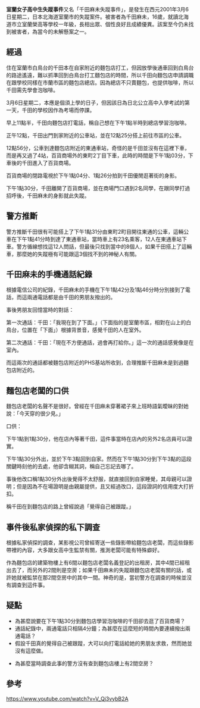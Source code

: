 **室蘭女子高中生失蹤事件**又名「千田麻未失蹤事件」，是發生在西元2001年3月6日星期二，日本北海道室蘭市的失蹤案件。被害者為千田麻未，16歲，就讀北海道市立室蘭榮高等學校一年級，長相出眾、個性良好且成績優異。該案至今仍未找到被害者，為當今的未解懸案之一。

## 經過

住在室蘭市白鳥台的千田本在自家附近的麵包店打工，但因放學後通車回到白鳥台的路途遙遠，難以抓準回到白鳥台打工麵包店的時間，所以千田向麵包店申請調職在跟學校同樣在市蘭市區的麵包店總店。因為總店不只賣麵包，也提供咖啡，所以千田需先學會泡咖啡。

3月6日星期二，本應是個須上學的日子，但因該日為日北公立高中入學考試的第一天，千田的學校因作為考場而停課。

早上11點半，千田向麵包店打電話，稱自己想在下午1點半時到總店學習泡咖啡。

正午12點，千田出門到家附近的公車站，並在12點25分搭上前往市區的公車。

12點56分，公車到達麵包店附近的東通車站，奇怪的是千田並沒有在這裡下車，而是再又過了4站，百貨商場外的東町2丁目下車，此時的時間是下午1點03分，下車後的千田進入了百貨商場。

百貨商場的閉路電視於下午1點04分、1點26分拍到千田優閒逛著街的身影。

下午1點30分，千田離開了百貨商場，並在商場門口遇到2名同學，在跟同學打過招呼後，千田麻未的身影就此失蹤。

## 警方推斷

警方推斷千田很有可能搭上了下午1點31分由東町2町目開往東通的公車，這輛公車在下午1點41分時到達了東通車站，當時車上有23名乘客，12人在東通車站下車。警方循線想找這12人問話，但最後只找到當中的8個人，如果千田搭上了這輛車，那麼她的失蹤極有可能跟這3個找不到的神秘人有關。

## 千田麻未的手機通話紀錄

根據電信公司的紀錄，千田麻未的手機在下午1點42分及1點46分時分別接到了電話，而這兩通電話都是由千田的男朋友撥出的。

事後男朋友回憶當時的對話：

第一次通話：千田：「我現在到了下面。」（下面指的是室蘭市區，相對在山上的白鳥台，位置在「下面」）根據背景音，感覺千田的人在室外。

第二次通話：千田：「現在不方便通話，過會再打給你。」這一次的通話感覺像是在室內。

而這兩次的通話都被麵包店附近的PHS基站所收到，合理推斷千田麻未是到過麵包店附近的。

## 麵包店老闆的口供

麵包店老闆的名聲不是很好。曾經在千田麻未穿著裙子來上班時語氣曖昧的對她說：「今天穿的很少見。」

口供：

下午1點到1點30分，他在店內等著千田，這件事當時在店內的另外2名店員可以證實。

下午1點30分外出，並於下午3點回到自家。然而在下午1點30分到下午3點的這段關鍵時刻他的去處，他卻含糊其詞，稱自己忘記去哪了。

事後他改口稱1點30分外出後覺得不太舒服，就直接回到自家睡覺，其母親可以證明；但是因為不在場證明是由親屬提供，且又經過改口，這段證詞的信用度大打折扣。

稱千田在到麵包店的路上曾經說過「覺得自己被跟蹤。」

## 事件後私家偵探的私下調查

根據私家偵探的調查，某影視公司曾經寄送一些錄影帶給麵包店老闆，而這些錄影帶裡的內容，大多跟女高中生監禁有關，推測老闆可能有特殊癖好。

作為麵包店的建築物樓上有6間以麵包店老闆名義登記的出租房，其中4間已經租出去了，而另外的2間則是空房；如果千田麻未的失蹤跟麵包店老闆有關的話，或許她就被監禁在那2間空房中的其中一間。神奇的是，當初警方在調查的時候並沒有調查到這件事。

## 疑點

  - 為甚麼說要在下午1點30分到麵包店學習泡咖啡的千田卻去逛了百貨商場？
  - 通話紀錄中，兩通電話只相隔4分鐘；為甚麼在這麼短的時間內要連續撥出兩通電話？
  - 假設千田真的覺得自己被跟蹤，大可以向打電話給她的男朋友求救，然而她並沒有這麼做。

<!-- end list -->

  - 為甚麼當時調查此事的警方沒有查到麵包店樓上有2間空房？

## 參考

<https://www.youtube.com/watch?v=V_Qj3vybB2A>